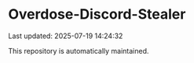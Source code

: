 # Overdose-Discord-Stealer

Last updated: 2025-07-19 14:24:32

This repository is automatically maintained.
